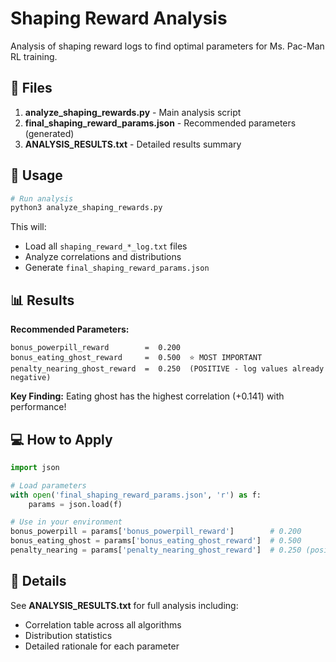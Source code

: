 # Shaping Reward Analysis

Analysis of shaping reward logs to find optimal parameters for Ms. Pac-Man RL training.

## 📁 Files

1. **analyze_shaping_rewards.py** - Main analysis script
2. **final_shaping_reward_params.json** - Recommended parameters (generated)
3. **ANALYSIS_RESULTS.txt** - Detailed results summary

## 🚀 Usage

```bash
# Run analysis
python3 analyze_shaping_rewards.py
```

This will:
- Load all `shaping_reward_*_log.txt` files
- Analyze correlations and distributions
- Generate `final_shaping_reward_params.json`

## 📊 Results

**Recommended Parameters:**
```
bonus_powerpill_reward        =  0.200
bonus_eating_ghost_reward     =  0.500  ⭐ MOST IMPORTANT
penalty_nearing_ghost_reward  =  0.250  (POSITIVE - log values already negative)
```

**Key Finding:** Eating ghost has the highest correlation (+0.141) with performance!

## 💻 How to Apply

```python
import json

# Load parameters
with open('final_shaping_reward_params.json', 'r') as f:
    params = json.load(f)

# Use in your environment
bonus_powerpill = params['bonus_powerpill_reward']        # 0.200
bonus_eating_ghost = params['bonus_eating_ghost_reward']  # 0.500
penalty_nearing = params['penalty_nearing_ghost_reward']  # 0.250 (positive, log values already negative)
```

## 📖 Details

See **ANALYSIS_RESULTS.txt** for full analysis including:
- Correlation table across all algorithms
- Distribution statistics
- Detailed rationale for each parameter

